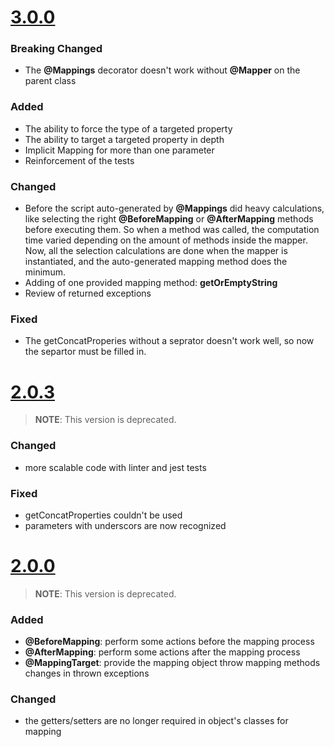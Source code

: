 # [3.0.0](https://github.com/ugoevola/ts-mapstruct/releases/tag/v3.0.0)
### Breaking Changed
- The **@Mappings** decorator doesn't work without **@Mapper** on the parent class
### Added
- The ability to force the type of a targeted property
- The ability to target a targeted property in depth
- Implicit Mapping for more than one parameter
- Reinforcement of the tests
### Changed
- Before the script auto-generated by **@Mappings** did heavy calculations, like selecting the right **@BeforeMapping** or **@AfterMapping** methods before executing them. So when a method was called, the computation time varied depending on the amount of methods inside the mapper.<br>
Now, all the selection calculations are done when the mapper is instantiated, and the auto-generated mapping method does the minimum.
- Adding of one provided mapping method: **getOrEmptyString**
- Review of returned exceptions
### Fixed
- The getConcatProperies without a seprator doesn't work well, so now the separtor must be filled in.
# [2.0.3](https://github.com/ugoevola/ts-mapstruct/releases/tag/v2.0.3)
> **NOTE**: This version is deprecated.
### Changed
- more scalable code with linter and jest tests
### Fixed
- getConcatProperties couldn't be used
- parameters with underscors are now recognized
# [2.0.0](https://github.com/ugoevola/ts-mapstruct/releases/tag/v2.0.0)
> **NOTE**: This version is deprecated.
### Added
- **@BeforeMapping**: perform some actions before the mapping process
- **@AfterMapping**: perform some actions after the mapping process
- **@MappingTarget**: provide the mapping object throw mapping methods
changes in thrown exceptions
### Changed

- the getters/setters are no longer required in object's classes for mapping